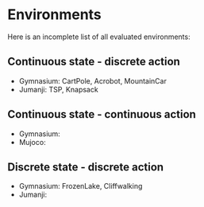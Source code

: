 # Environments

Here is an incomplete list of all evaluated environments:

## Continuous state - discrete action

* Gymnasium: CartPole, Acrobot, MountainCar
* Jumanji: TSP, Knapsack

## Continuous state - continuous action

* Gymnasium: 
* Mujoco: 

## Discrete state - discrete action

* Gymnasium: FrozenLake, Cliffwalking
* Jumanji:

